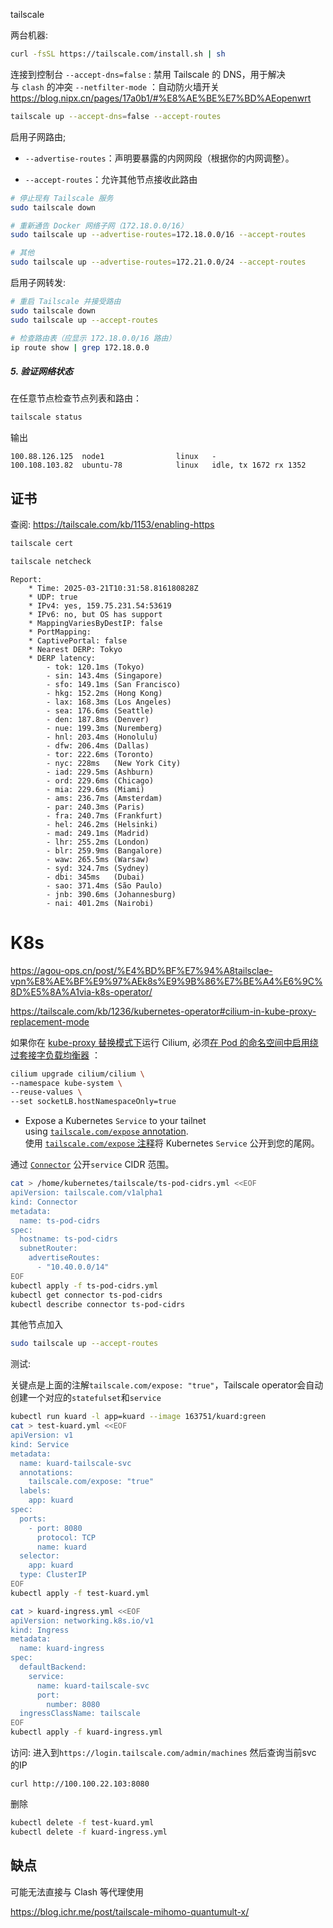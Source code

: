 tailscale

两台机器:
```bash
curl -fsSL https://tailscale.com/install.sh | sh
```

连接到控制台
`--accept-dns=false` : 禁用 Tailscale 的 DNS，用于解决与 `clash` 的冲突
`--netfilter-mode` ：自动防火墙开关
https://blog.nipx.cn/pages/17a0b1/#%E8%AE%BE%E7%BD%AEopenwrt
```bash
tailscale up --accept-dns=false --accept-routes
```

启用子网路由;
- `--advertise-routes`：声明要暴露的内网网段（根据你的内网调整）。
    
- `--accept-routes`：允许其他节点接收此路由
```bash
# 停止现有 Tailscale 服务
sudo tailscale down

# 重新通告 Docker 网络子网（172.18.0.0/16）
sudo tailscale up --advertise-routes=172.18.0.0/16 --accept-routes

# 其他
sudo tailscale up --advertise-routes=172.21.0.0/24 --accept-routes
```

启用子网转发:
```bash
# 重启 Tailscale 并接受路由
sudo tailscale down 
sudo tailscale up --accept-routes

# 检查路由表（应显示 172.18.0.0/16 路由）
ip route show | grep 172.18.0.0
```

##### 5. 验证网络状态

在任意节点检查节点列表和路由：
```bash
tailscale status
```

输出
```
100.88.126.125  node1                linux   -
100.108.103.82  ubuntu-78            linux   idle, tx 1672 rx 1352
```

## 证书
查阅: https://tailscale.com/kb/1153/enabling-https
```bash
tailscale cert
```


```bash
tailscale netcheck
```

```
Report:
	* Time: 2025-03-21T10:31:58.816180828Z
	* UDP: true
	* IPv4: yes, 159.75.231.54:53619
	* IPv6: no, but OS has support
	* MappingVariesByDestIP: false
	* PortMapping: 
	* CaptivePortal: false
	* Nearest DERP: Tokyo
	* DERP latency:
		- tok: 120.1ms (Tokyo)
		- sin: 143.4ms (Singapore)
		- sfo: 149.1ms (San Francisco)
		- hkg: 152.2ms (Hong Kong)
		- lax: 168.3ms (Los Angeles)
		- sea: 176.6ms (Seattle)
		- den: 187.8ms (Denver)
		- nue: 199.3ms (Nuremberg)
		- hnl: 203.4ms (Honolulu)
		- dfw: 206.4ms (Dallas)
		- tor: 222.6ms (Toronto)
		- nyc: 228ms   (New York City)
		- iad: 229.5ms (Ashburn)
		- ord: 229.6ms (Chicago)
		- mia: 229.6ms (Miami)
		- ams: 236.7ms (Amsterdam)
		- par: 240.3ms (Paris)
		- fra: 240.7ms (Frankfurt)
		- hel: 246.2ms (Helsinki)
		- mad: 249.1ms (Madrid)
		- lhr: 255.2ms (London)
		- blr: 259.9ms (Bangalore)
		- waw: 265.5ms (Warsaw)
		- syd: 324.7ms (Sydney)
		- dbi: 345ms   (Dubai)
		- sao: 371.4ms (São Paulo)
		- jnb: 390.6ms (Johannesburg)
		- nai: 401.2ms (Nairobi)
```

# K8s
https://agou-ops.cn/post/%E4%BD%BF%E7%94%A8tailsclae-vpn%E8%AE%BF%E9%97%AEk8s%E9%9B%86%E7%BE%A4%E6%9C%8D%E5%8A%A1via-k8s-operator/

https://tailscale.com/kb/1236/kubernetes-operator#cilium-in-kube-proxy-replacement-mode

如果你在 [kube-proxy 替换模式下](https://docs.cilium.io/en/stable/network/kubernetes/kubeproxy-free)运行 Cilium, 必须[在 Pod 的命名空间中启用绕过套接字负载均衡器](https://docs.cilium.io/en/stable/network/kubernetes/kubeproxy-free/#socket-loadbalancer-bypass-in-pod-namespace) ：
```bash
cilium upgrade cilium/cilium \
--namespace kube-system \
--reuse-values \
--set socketLB.hostNamespaceOnly=true
```

- Expose a Kubernetes `Service` to your tailnet using [`tailscale.com/expose` annotation](https://tailscale.com/kb/1439/kubernetes-operator-cluster-ingress).  
    使用 [`tailscale.com/expose` 注释](https://tailscale.com/kb/1439/kubernetes-operator-cluster-ingress)将 Kubernetes `Service` 公开到您的尾网。

通过 [`Connector`](https://tailscale.com/kb/1441/kubernetes-operator-connector) 公开`service` CIDR 范围。
```bash
cat > /home/kubernetes/tailscale/ts-pod-cidrs.yml <<EOF
apiVersion: tailscale.com/v1alpha1
kind: Connector
metadata:
  name: ts-pod-cidrs
spec:
  hostname: ts-pod-cidrs
  subnetRouter:
    advertiseRoutes:
      - "10.40.0.0/14"
EOF
kubectl apply -f ts-pod-cidrs.yml
kubectl get connector ts-pod-cidrs
kubectl describe connector ts-pod-cidrs
```


其他节点加入
```bash
sudo tailscale up --accept-routes
```

测试:

关键点是上面的注解`tailscale.com/expose: "true"`，Tailscale operator会自动创建一个对应的`statefulset`和`service`

```bash
kubectl run kuard -l app=kuard --image 163751/kuard:green
cat > test-kuard.yml <<EOF
apiVersion: v1
kind: Service
metadata:
  name: kuard-tailscale-svc
  annotations:
    tailscale.com/expose: "true"
  labels:
    app: kuard
spec:
  ports:
    - port: 8080
      protocol: TCP
      name: kuard
  selector:
    app: kuard
  type: ClusterIP
EOF
kubectl apply -f test-kuard.yml

cat > kuard-ingress.yml <<EOF
apiVersion: networking.k8s.io/v1
kind: Ingress
metadata:
  name: kuard-ingress
spec:
  defaultBackend:
    service:
      name: kuard-tailscale-svc
      port:
        number: 8080
  ingressClassName: tailscale
EOF
kubectl apply -f kuard-ingress.yml
```

访问: 进入到`https://login.tailscale.com/admin/machines` 然后查询当前svc 的IP
```
curl http://100.100.22.103:8080
```

删除
```bash
kubectl delete -f test-kuard.yml
kubectl delete -f kuard-ingress.yml
```

## 缺点
可能无法直接与 Clash 等代理使用

https://blog.ichr.me/post/tailscale-mihomo-quantumult-x/